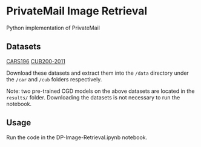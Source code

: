 # PrivateMail Image Retrieval
Python implementation of PrivateMail

## Datasets
[CARS196](http://ai.stanford.edu/~jkrause/cars/car_dataset.html)
[CUB200-2011](http://www.vision.caltech.edu/visipedia/CUB-200-2011.html)

Download these datasets and extract them into the `/data` directory under the `/car` and `/cub` folders respectively.

Note: two pre-trained CGD models on the above datasets are located in the `results/` folder. Downloading the datasets is not necessary to run the notebook.

## Usage
Run the code in the DP-Image-Retrieval.ipynb notebook.

